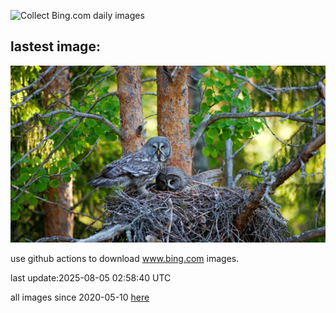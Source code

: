 ![Collect Bing.com daily images](https://github.com/counter2015/bing-daily-images/workflows/Collect%20Bing.com%20daily%20images/badge.svg)
## lastest image:
![](images/img.jpg)

use github actions to download www.bing.com images.

last update:2025-08-05 02:58:40 UTC

all images since 2020-05-10 [here](https://github.com/counter2015/bing-daily-images/tree/master/images) 
